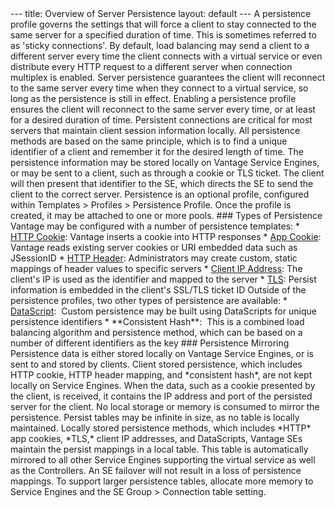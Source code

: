 <html>
 <head></head>
 <body>
  --- title: Overview of Server Persistence layout: default --- A persistence profile governs the settings that will force a client to stay connected to the same server for a specified duration of time. This is sometimes referred to as 'sticky connections'. By default, load balancing may send a client to a different server every time the client connects with a virtual service or even distribute every HTTP request to a different server when connection multiplex is enabled. Server persistence guarantees the client will reconnect to the same server every time when they connect to a virtual service, so long as the persistence is still in effect. Enabling a persistence profile ensures the client will reconnect to the same server every time, or at least for a desired duration of time. Persistent connections are critical for most servers that maintain client session information locally. All persistence methods are based on the same principle, which is to find a unique identifier of a client and remember it for the desired length of time. The persistence information may be stored locally on Vantage Service Engines, or may be sent to a client, such as through a cookie or TLS ticket. The client will then present that identifier to the SE, which directs the SE to send the client to the correct server. Persistence is an optional profile, configured within Templates &gt; Profiles &gt; Persistence Profile. Once the profile is created, it may be attached to one or more pools. ### Types of Persistence Vantage may be configured with a number of persistence templates: * 
  <a href="/http-cookie-persistence/">HTTP Cookie</a>: Vantage inserts a cookie into HTTP responses * 
  <a href="/docs/latest">App Cookie</a>: Vantage reads existing server cookies or URI embedded data such as JSessionID * 
  <a href="/custom-http-header-persistence/">HTTP Header</a>: Administrators may create custom, static mappings of header values to specific servers * 
  <a href="/client-ip-persistence/">Client IP Address</a>: The client's IP is used as the identifier and mapped to the server * 
  <a href="/tls-persistence/">TLS</a>: Persist information is embedded in the client's SSL/TLS ticket ID Outside of the persistence profiles, two other types of persistence are available: * 
  <a href="/custom-persistence-with-datascript/">DataScript</a>:&nbsp; Custom persistence may be built using DataScripts&nbsp;for&nbsp;unique persistence identifiers * **Consistent Hash**:&nbsp; This is a combined load balancing algorithm and persistence method, which can be based on a number of different identifiers as the key ### Persistence Mirroring Persistence data is either stored locally on Vantage Service Engines, or is sent to and stored by clients. Client stored persistence, which includes HTTP cookie, HTTP header mapping, and *consistent hash*, are not kept locally on Service Engines. When the data, such as a cookie presented by the client, is received, it contains the IP address and port of the persisted server for the client. No local storage or memory is consumed to mirror the persistence. Persist tables may be infinite in size, as no table is locally maintained. Locally stored persistence methods, which includes *HTTP* app cookies, *TLS,* client IP addresses, and DataScripts, Vantage SEs maintain the persist mappings in a local table. This table is automatically mirrored to all other Service Engines supporting the virtual service as well as the Controllers. An SE failover will not result in a loss of persistence mappings. To support larger persistence tables, allocate more memory to Service Engines and the SE Group &gt; Connection table setting.
 </body>
</html>